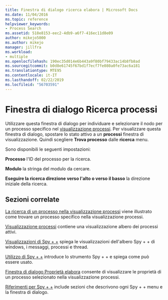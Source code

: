 ```yaml
---
title: Finestra di dialogo ricerca elabora | Microsoft Docs
ms.date: 11/04/2016
ms.topic: reference
helpviewer_keywords:
- Process Search
ms.assetid: 518e8153-eec2-4db9-a6f7-416ec11d8e09
author: mikejo5000
ms.author: mikejo
manager: jillfra
ms.workload:
- multiple
ms.openlocfilehash: 190ec35d014e6b443a9f80bf79433ac14b8fb8ad
ms.sourcegitcommit: b0d8e61745f67bd1f7ecf7fe080a0fe73ac6a181
ms.translationtype: MTE95
ms.contentlocale: it-IT
ms.lasthandoff: 02/22/2019
ms.locfileid: "56703591"
---
```

# <a name="process-search-dialog-box"></a>Finestra di dialogo Ricerca processi
Utilizzare questa finestra di dialogo per individuare e selezionare il nodo per un processo specifico nel [visualizzazione processi](../debugger/processes-view.md). Per visualizzare questa finestra di dialogo, spostare lo stato attivo a un **processi** finestra di visualizzazione. Quindi scegliere **Trova processo** dalle **ricerca** menu.

 Sono disponibili le seguenti impostazioni:

 **Processo** l'ID del processo per la ricerca.

 **Modulo** la stringa del modulo da cercare.

 **Eseguire la ricerca direzione verso l'alto o verso il basso** la direzione iniziale della ricerca.

## <a name="related-sections"></a>Sezioni correlate
 [La ricerca di un processo nella visualizzazione processi](../debugger/how-to-search-for-a-process-in-processes-view.md) viene illustrato come trovare un processo specifico nella visualizzazione processi.

 [Visualizzazione processi](../debugger/processes-view.md) contiene una visualizzazione albero dei processi attivi.

 [Visualizzazioni di Spy + +](../debugger/spy-increment-views.md) spiega le visualizzazioni dell'albero Spy + + di windows, i messaggi, processi e thread.

 [Utilizzo di Spy + +](../debugger/using-spy-increment.md) introduce lo strumento Spy + + e spiega come può essere usato.

 [Finestra di dialogo Proprietà elabora](../debugger/process-properties-dialog-box.md) consente di visualizzare le proprietà di un processo selezionato nella visualizzazione processi.

 [Riferimenti per Spy + +](../debugger/spy-increment-reference.md) include sezioni che descrivono ogni Spy + + menu e la finestra di dialogo.